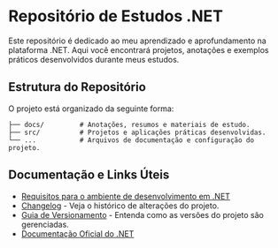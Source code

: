 # Repositório de Estudos .NET

Este repositório é dedicado ao meu aprendizado e aprofundamento na plataforma .NET. Aqui você encontrará projetos, anotações e exemplos práticos desenvolvidos durante meus estudos.

## Estrutura do Repositório

O projeto está organizado da seguinte forma:

```text
├── docs/         # Anotações, resumos e materiais de estudo.
├── src/          # Projetos e aplicações práticas desenvolvidas.
└── ...           # Arquivos de documentação e configuração do projeto.
```

## Documentação e Links Úteis

- [Requisitos para o ambiente de desenvolvimento em .NET](./Requirements.md)
- [Changelog](./CHANGELOG.md) - Veja o histórico de alterações do projeto.
- [Guia de Versionamento](./VERSIONING.md) - Entenda como as versões do projeto são gerenciadas.
- [Documentação Oficial do .NET](https://docs.microsoft.com/dotnet/)
